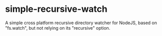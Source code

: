 # simple-recursive-watch
A simple cross platform recursive directory watcher for NodeJS, based on "fs.watch", but not relying on its "recursive" option.
